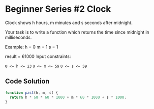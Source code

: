 # Beginner Series #2 Clock

Clock shows h hours, m minutes and s seconds after midnight.

Your task is to write a function which returns the time since midnight in milliseconds.

Example:
h = 0
m = 1
s = 1

result = 61000
Input constraints:

```0 <= h <= 23```
```0 <= m <= 59```
```0 <= s <= 59```

## Code Solution

```js
function past(h, m, s) {
  return h * 60 * 60 * 1000 + m * 60 * 1000 + s * 1000;
}

```